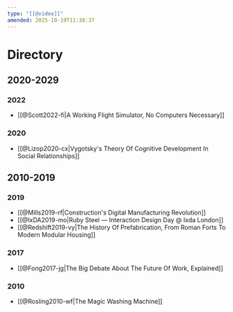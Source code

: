 ```yaml
---
type: "[[@video]]"
amended: 2025-10-19T11:38:37
---
```


# Directory
## 2020-2029
### 2022
- [[@Scott2022-fi|A Working Flight Simulator, No Computers Necessary]]
### 2020
- [[@Lizop2020-cx|Vygotsky's Theory Of Cognitive Development In Social Relationships]]
## 2010-2019
### 2019
- [[@Mills2019-rf|Construction's Digital Manufacturing Revolution]]
- [[@IxDA2019-mo|Ruby Steel — Interaction Design Day @ Ixda London]]
- [[@Redshift2019-vy|The History Of Prefabrication, From Roman Forts To Modern Modular Housing]]
### 2017
- [[@Fong2017-jg|The Big Debate About The Future Of Work, Explained]]
### 2010
- [[@Rosling2010-wf|The Magic Washing Machine]]

